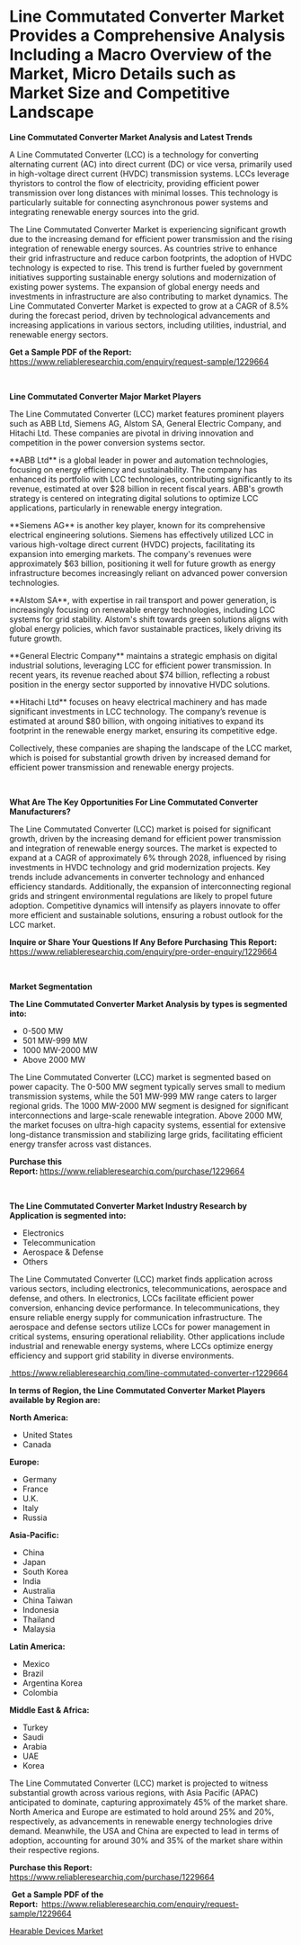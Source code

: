 <p><h1>Line Commutated Converter Market Provides a Comprehensive Analysis Including a Macro Overview of the Market, Micro Details such as Market Size and Competitive Landscape</h1></p><p><strong>Line Commutated Converter Market Analysis and Latest Trends</strong></p>
<p><p>A Line Commutated Converter (LCC) is a technology for converting alternating current (AC) into direct current (DC) or vice versa, primarily used in high-voltage direct current (HVDC) transmission systems. LCCs leverage thyristors to control the flow of electricity, providing efficient power transmission over long distances with minimal losses. This technology is particularly suitable for connecting asynchronous power systems and integrating renewable energy sources into the grid.</p><p>The Line Commutated Converter Market is experiencing significant growth due to the increasing demand for efficient power transmission and the rising integration of renewable energy sources. As countries strive to enhance their grid infrastructure and reduce carbon footprints, the adoption of HVDC technology is expected to rise. This trend is further fueled by government initiatives supporting sustainable energy solutions and modernization of existing power systems. The expansion of global energy needs and investments in infrastructure are also contributing to market dynamics. The Line Commutated Converter Market is expected to grow at a CAGR of 8.5% during the forecast period, driven by technological advancements and increasing applications in various sectors, including utilities, industrial, and renewable energy sectors.</p></p>
<p><strong>Get a Sample PDF of the Report:&nbsp;</strong> <a href="https://www.reliableresearchiq.com/enquiry/request-sample/1229664?utm_campaign=3296&utm_medium=2&utm_source=Github&utm_content=ia&utm_term=06042025&utm_id=line-commutated-converter">https://www.reliableresearchiq.com/enquiry/request-sample/1229664</a></p>
<p>&nbsp;</p>
<p><strong>Line Commutated Converter Major Market Players</strong></p>
<p><p>The Line Commutated Converter (LCC) market features prominent players such as ABB Ltd, Siemens AG, Alstom SA, General Electric Company, and Hitachi Ltd. These companies are pivotal in driving innovation and competition in the power conversion systems sector.</p><p>**ABB Ltd** is a global leader in power and automation technologies, focusing on energy efficiency and sustainability. The company has enhanced its portfolio with LCC technologies, contributing significantly to its revenue, estimated at over $28 billion in recent fiscal years. ABB's growth strategy is centered on integrating digital solutions to optimize LCC applications, particularly in renewable energy integration.</p><p>**Siemens AG** is another key player, known for its comprehensive electrical engineering solutions. Siemens has effectively utilized LCC in various high-voltage direct current (HVDC) projects, facilitating its expansion into emerging markets. The company's revenues were approximately $63 billion, positioning it well for future growth as energy infrastructure becomes increasingly reliant on advanced power conversion technologies.</p><p>**Alstom SA**, with expertise in rail transport and power generation, is increasingly focusing on renewable energy technologies, including LCC systems for grid stability. Alstom's shift towards green solutions aligns with global energy policies, which favor sustainable practices, likely driving its future growth.</p><p>**General Electric Company** maintains a strategic emphasis on digital industrial solutions, leveraging LCC for efficient power transmission. In recent years, its revenue reached about $74 billion, reflecting a robust position in the energy sector supported by innovative HVDC solutions.</p><p>**Hitachi Ltd** focuses on heavy electrical machinery and has made significant investments in LCC technology. The company’s revenue is estimated at around $80 billion, with ongoing initiatives to expand its footprint in the renewable energy market, ensuring its competitive edge.</p><p>Collectively, these companies are shaping the landscape of the LCC market, which is poised for substantial growth driven by increased demand for efficient power transmission and renewable energy projects.</p></p>
<p>&nbsp;</p>
<p><strong>What Are The Key Opportunities For Line Commutated Converter Manufacturers?</strong></p>
<p><p>The Line Commutated Converter (LCC) market is poised for significant growth, driven by the increasing demand for efficient power transmission and integration of renewable energy sources. The market is expected to expand at a CAGR of approximately 6% through 2028, influenced by rising investments in HVDC technology and grid modernization projects. Key trends include advancements in converter technology and enhanced efficiency standards. Additionally, the expansion of interconnecting regional grids and stringent environmental regulations are likely to propel future adoption. Competitive dynamics will intensify as players innovate to offer more efficient and sustainable solutions, ensuring a robust outlook for the LCC market.</p></p>
<p><strong>Inquire or Share Your Questions If Any Before Purchasing This Report:</strong> <a href="https://www.reliableresearchiq.com/enquiry/pre-order-enquiry/1229664?utm_campaign=3296&utm_medium=2&utm_source=Github&utm_content=ia&utm_term=06042025&utm_id=line-commutated-converter">https://www.reliableresearchiq.com/enquiry/pre-order-enquiry/1229664</a></p>
<p>&nbsp;</p>
<p><strong>Market Segmentation</strong></p>
<p><strong>The Line Commutated Converter Market Analysis by types is segmented into:</strong></p>
<p><ul><li>0-500 MW</li><li>501 MW-999 MW</li><li>1000 MW-2000 MW</li><li>Above 2000 MW</li></ul></p>
<p><p>The Line Commutated Converter (LCC) market is segmented based on power capacity. The 0-500 MW segment typically serves small to medium transmission systems, while the 501 MW-999 MW range caters to larger regional grids. The 1000 MW-2000 MW segment is designed for significant interconnections and large-scale renewable integration. Above 2000 MW, the market focuses on ultra-high capacity systems, essential for extensive long-distance transmission and stabilizing large grids, facilitating efficient energy transfer across vast distances.</p></p>
<p><strong>Purchase this Report:&nbsp;</strong><a href="https://www.reliableresearchiq.com/purchase/1229664?utm_campaign=3296&utm_medium=2&utm_source=Github&utm_content=ia&utm_term=06042025&utm_id=line-commutated-converter">https://www.reliableresearchiq.com/purchase/1229664</a></p>
<p>&nbsp;</p>
<p><strong>The Line Commutated Converter Market Industry Research by Application is segmented into:</strong></p>
<p><ul><li>Electronics</li><li>Telecommunication</li><li>Aerospace & Defense</li><li>Others</li></ul></p>
<p><p>The Line Commutated Converter (LCC) market finds application across various sectors, including electronics, telecommunications, aerospace and defense, and others. In electronics, LCCs facilitate efficient power conversion, enhancing device performance. In telecommunications, they ensure reliable energy supply for communication infrastructure. The aerospace and defense sectors utilize LCCs for power management in critical systems, ensuring operational reliability. Other applications include industrial and renewable energy systems, where LCCs optimize energy efficiency and support grid stability in diverse environments.</p></p>
<p><a href="https://www.reliableresearchiq.com/line-commutated-converter-r1229664?utm_campaign=3296&utm_medium=2&utm_source=Github&utm_content=ia&utm_term=06042025&utm_id=line-commutated-converter">&nbsp;https://www.reliableresearchiq.com/line-commutated-converter-r1229664</a></p>
<p><strong>In terms of Region, the Line Commutated Converter Market Players available by Region are:</strong></p>
<p>
    <p> <strong> North America: </strong>
        <ul>
            <li>United States</li>
            <li>Canada</li>
        </ul>
        </p> 
    <p> <strong> Europe: </strong>
        <ul>
            <li>Germany</li>
            <li>France</li>
            <li>U.K.</li>
            <li>Italy</li>
            <li>Russia</li>
        </ul>
        </p> 
    <p> <strong> Asia-Pacific: </strong>
        <ul>
            <li>China</li>
            <li>Japan</li>
            <li>South Korea</li>
            <li>India</li>
            <li>Australia</li>
            <li>China Taiwan</li>
            <li>Indonesia</li>
            <li>Thailand</li>
            <li>Malaysia</li>
        </ul>
        </p> 
    <p> <strong> Latin America: </strong>
        <ul>
            <li>Mexico</li>
            <li>Brazil</li>
            <li>Argentina Korea</li>
            <li>Colombia</li>
        </ul>
        </p> 
    <p> <strong> Middle East & Africa: </strong>
        <ul>
            <li>Turkey</li>
            <li>Saudi</li>
            <li>Arabia</li>
            <li>UAE</li>
            <li>Korea</li>
        </ul>
    </p>
    </p>
<p><p>The Line Commutated Converter (LCC) market is projected to witness substantial growth across various regions, with Asia Pacific (APAC) anticipated to dominate, capturing approximately 45% of the market share. North America and Europe are estimated to hold around 25% and 20%, respectively, as advancements in renewable energy technologies drive demand. Meanwhile, the USA and China are expected to lead in terms of adoption, accounting for around 30% and 35% of the market share within their respective regions.</p></p>
<p><strong>Purchase this Report: </strong><a href="https://www.reliableresearchiq.com/purchase/1229664?utm_campaign=3296&utm_medium=2&utm_source=Github&utm_content=ia&utm_term=06042025&utm_id=line-commutated-converter">https://www.reliableresearchiq.com/purchase/1229664</a></p>
<p>&nbsp;<strong>Get a Sample PDF of the Report:&nbsp;&nbsp;</strong><a href="https://www.reliableresearchiq.com/enquiry/request-sample/1229664?utm_campaign=3296&utm_medium=2&utm_source=Github&utm_content=ia&utm_term=06042025&utm_id=line-commutated-converter">https://www.reliableresearchiq.com/enquiry/request-sample/1229664</a></p>
<p><strong></strong></p>
<p><p><a href="https://github.com/fraryatena85/Market-Research-Report-List-1/blob/main/hearable-devices-market.md?utm_campaign=3296&utm_medium=2&utm_source=Github&utm_content=ia&utm_term=06042025&utm_id=line-commutated-converter">Hearable Devices Market</a></p></p>